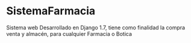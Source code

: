 # SistemaFarmacia
Sistema web Desarrollado en Django 1.7, tiene como finalidad la compra venta y almacén, para cualquier Farmacia o Botica

